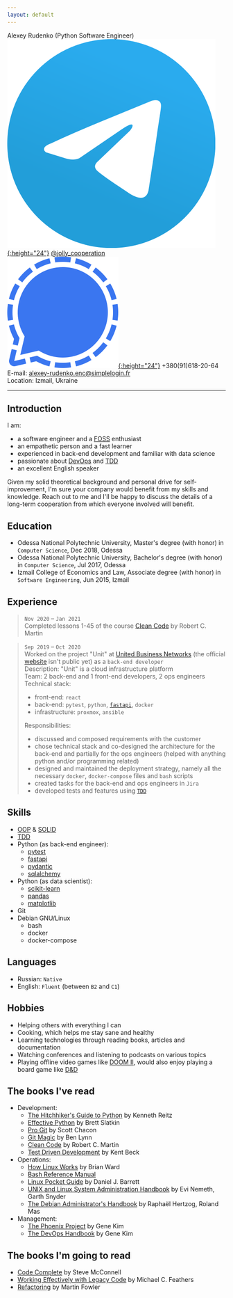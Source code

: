 ```yaml
---
layout: default
---
```


Alexey Rudenko (Python Software Engineer)  
[![telegram](assets/telegram-logo.svg){:height="24"}](https://telegram.org/) [@jolly_cooperation](https://t.me/jolly_cooperation)  
[![signal](assets/signal-logo.svg){:height="24"}](https://www.signal.org/) +380(91)618-20-64  
E-mail: [alexey-rudenko.enc@simplelogin.fr](mailto:alexey-rudenko.enc@simplelogin.fr)  
Location: Izmail, Ukraine

---

## Introduction
I am:
- a software engineer and a [FOSS](https://en.wikipedia.org/wiki/Free_and_open-source_software) enthusiast
- an empathetic person and a fast learner
- experienced in back-end development and familiar with data science
- passionate about [DevOps](https://en.wikipedia.org/wiki/DevOps) and [TDD](https://en.wikipedia.org/wiki/Test-driven_development)
- an excellent English speaker

Given my solid theoretical background and personal drive for self-improvement, I'm sure your company would benefit from my skills and knowledge. Reach out to me and I'll be happy to discuss the details of a long-term cooperation from which everyone involved will benefit.

## Education
* Odessa National Polytechnic University, Master's degree (with honor) in `Computer Science`, Dec 2018, Odessa
* Odessa National Polytechnic University, Bachelor's degree (with honor) in `Computer Science`, Jul 2017, Odessa
* Izmail College of Economics and Law, Associate degree (with honor) in `Software Engineering`, Jun 2015, Izmail

## Experience
> `Nov 2020` – `Jan 2021`  
> Completed lessons 1-45 of the course [Clean Code](https://cleancoders.com/series/clean-code) by Robert C. Martin

> `Sep 2019` – `Oct 2020`  
> Worked on the project "Unit" at [United Business Networks](https://www.ripe.net/membership/indices/data/de.ubn24.html) (the official [website](https://ubn24.de/) isn't public yet) as a `back-end developer`  
> Description: "Unit" is a cloud infrastructure platform  
> Team: 2 back-end and 1 front-end developers, 2 ops engineers  
> Technical stack:
> - front-end: `react`
> - back-end: `pytest`, `python`, [`fastapi`](https://fastapi.tiangolo.com/), `docker`
> - infrastructure: `proxmox`, `ansible`
>
> Responsibilities:
> * discussed and composed requirements with the customer
> * chose technical stack and co-designed the architecture for the back-end and partially for the ops engineers (helped with anything python and/or programming related)
> * designed and maintained the deployment strategy, namely all the necessary `docker`, `docker-compose` files and `bash` scripts
> * created tasks for the back-end and ops engineers in `Jira`
> * developed tests and features using [`TDD`](https://en.wikipedia.org/wiki/Test-driven_development)

## Skills
- [OOP](https://en.wikipedia.org/wiki/Object-oriented_programming) & [SOLID](https://en.wikipedia.org/wiki/SOLID_(object-oriented_design))
- [TDD](https://en.wikipedia.org/wiki/Test-driven_development)
- Python (as back-end engineer):
  - [pytest](https://docs.pytest.org/en/stable/index.html)
  - [fastapi](https://fastapi.tiangolo.com/)
  - [pydantic](https://pydantic-docs.helpmanual.io/)
  - [sqlalchemy](https://www.sqlalchemy.org/)
- Python (as data scientist):
  - [scikit-learn](https://scikit-learn.org/stable/index.html)
  - [pandas](https://pandas.pydata.org/)
  - [matplotlib](https://matplotlib.org/stable/index.html)
- Git
- Debian GNU/Linux
  - bash
  - docker
  - docker-compose

## Languages
- Russian: `Native`
- English: `Fluent` (between `B2` and `C1`)

## Hobbies
- Helping others with everything I can
- Cooking, which helps me stay sane and healthy
- Learning technologies through reading books, articles and documentation
- Watching conferences and listening to podcasts on various topics
- Playing offline video games like [DOOM II](https://doom.fandom.com/wiki/Doom_II), would also enjoy playing a board game like [D&D](https://dnd.wizards.com/)

## The books I've read
- Development:
  - [The Hitchhiker's Guide to Python](https://www.goodreads.com/book/show/28321007-the-hitchhiker-s-guide-to-python) by Kenneth Reitz
  - [Effective Python](https://www.goodreads.com/book/show/48566725-effective-python) by Brett Slatkin
  - [Pro Git](https://git-scm.com/book/en/v2) by Scott Chacon
  - [Git Magic](http://www-cs-students.stanford.edu/~blynn/gitmagic) by Ben Lynn
  - [Clean Code](https://www.goodreads.com/book/show/3735293-clean-code) by Robert C. Martin
  - [Test Driven Development](https://www.goodreads.com/book/show/387190.Test_Driven_Development) by Kent Beck
- Operations:
  - [How Linux Works](https://www.goodreads.com/book/show/514432.How_Linux_Works) by Brian Ward
  - [Bash Reference Manual](https://www.gnu.org/software/bash/manual/bash.pdf)
  - [Linux Pocket Guide](https://www.goodreads.com/book/show/128172.Linux_Pocket_Guide) by Daniel J. Barrett
  - [UNIX and Linux System Administration Handbook](https://www.goodreads.com/book/show/8772005-unix-and-linux-system-administration-handbook) by Evi Nemeth, Garth Snyder
  - [The Debian Administrator's Handbook](http://debian-handbook.info/download/stable/debian-handbook.pdf) by Raphaël Hertzog, Roland Mas
- Management:
  - [The Phoenix Project](https://www.goodreads.com/book/show/17255186-the-phoenix-project) by Gene Kim
  - [The DevOps Handbook](https://www.goodreads.com/book/show/26083308-the-devops-handbook) by Gene Kim

## The books I'm going to read
- [Code Complete](https://www.goodreads.com/book/show/4845.Code_Complete) by Steve McConnell
- [Working Effectively with Legacy Code](https://www.goodreads.com/book/show/44919.Working_Effectively_with_Legacy_Code) by Michael C. Feathers
- [Refactoring](https://www.goodreads.com/book/show/44936.Refactoring) by Martin Fowler
